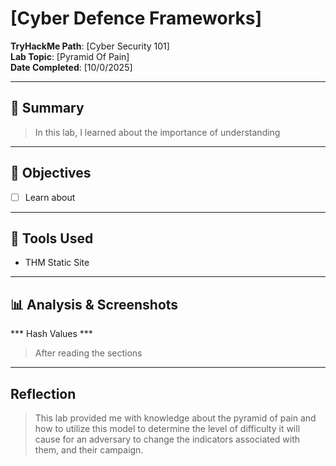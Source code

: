 # [Cyber Defence Frameworks]

**TryHackMe Path**: [Cyber Security 101]  
**Lab Topic**: [Pyramid Of Pain]  
**Date Completed**: [10/0/2025]

---

## 🧠 Summary

> In this lab, I learned about the importance of understanding 

---

## 🎯 Objectives
- [ ] Learn about 

---

## 🧰 Tools Used
- THM Static Site
  
---

## 📊 Analysis & Screenshots

*** Hash Values ***

> After reading the sections

---

## Reflection

> This lab provided me with knowledge about the pyramid of pain and how to utilize this model to determine the level of difficulty it will cause for an adversary to change the indicators associated with
them, and their campaign.

